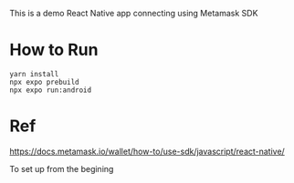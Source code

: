 This is a demo React Native app connecting using Metamask SDK 

# How to Run
```
yarn install
npx expo prebuild
npx expo run:android
```

# Ref
https://docs.metamask.io/wallet/how-to/use-sdk/javascript/react-native/

To set up from the begining